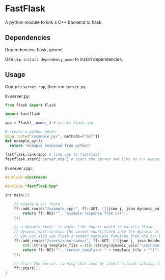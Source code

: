 # FastFlask
A python module to link a C++ backend to flask.

## Dependencies

Dependencies: flask, gevent

Use `pip install dependency_name` to install dependencies.

## Usage

Compile `server.cpp`, then run `server.py`.

In server.py:

```py
from flask import Flask

import fastflask

app = Flask(__name__) # create flask app

# create a python route
@app.route("/example_py/", methods=["GET"])
def example_py():
  return "example response from python"

fastflask.link(app) # link app to fastflask
fastflask.start("server.exe") # start the server and link to c++ executable. kwargs are: (host: str, port: int)
```

In server.cpp:

```cpp
#include <iostream>

#include "fastflask.hpp"

int main(){

    // create a c++ route
    ff::add_route("/example_cpp/", ff::GET, [](json j, json dynamic_vals){
        return ff::RES("", "example response from c++");
    });
    
    // a dynamic route. it works like how it would in vanilla flask.
    // dynamic_vals contain the values substituted into the dynamic url.
    // you can also use flask's render_template function from the c++ backend and this function demonstrates how.
    ff::add_route("/users/<username>/", ff::GET, [](json j, json headers, json dynamic_vals){
        std::string template_file = std::string(dynamic_vals["username"]) + ".html";
        return ff::RES("", "render_template('" + template_file + "')");
    });
    
    // start the server. running this code by itself without calling from python does nothing.
    ff::start();
}
```
